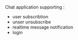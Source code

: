 Chat application supporting :
  - user subscribtion
  - unser unsubscribe
  - realtime message notification
  - login
